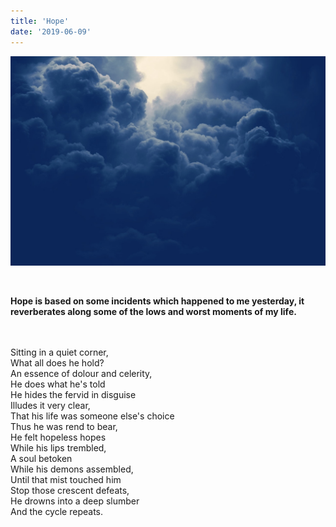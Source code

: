 ```yaml
---
title: 'Hope'
date: '2019-06-09'
---
```

![photo](post1.jpg)

<br>

**Hope is based on some incidents which happened to me yesterday, it reverberates along some of the lows and worst moments of my life.**
<br>
<br>

<br>
Sitting in a quiet corner,
<br>
What all does he hold?
<br>
An essence of dolour and celerity,
<br>
He does what he's told
<br>
He hides the fervid in disguise
<br>
Illudes it very clear,
<br>
That his life was someone else's choice
<br>
Thus he was rend to bear,
<br>
He felt hopeless hopes
<br>
While his lips trembled,
<br>
A soul betoken<br>
While his demons assembled,<br>
Until that mist touched him<br>
Stop those crescent defeats,<br>
He drowns into a deep slumber<br>
And the cycle repeats.<br>
